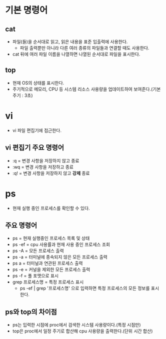 # 기본 명령어

## cat

- 파일(들)을 순서대로 읽고, 읽은 내용을 표준 입출력에 사용한다.
  - 파일 출력뿐만 아니라 다른 여러 종류의 파일들과 연결할 때도 사용한다.
- cat 뒤에 여러 파일 이름을 나열하면 나열된 순서대로 파일을 표시한다.

## top

- 현재 OS의 상태를 표시한다.
- 주기적으로 메모리, CPU 등 시스템 리소스 사용량을 업데이트하여 보여준다.(기본 주기 : 3초)

# vi

- vi 파일 편집기에 접근한다.

## vi 편집기 주요 명령어

- :q = 변경 사항을 저장하지 않고 종료
- :wq = 변경 사항을 저장하고 종료
- :q! = 변경 사항을 저장하지 않고 **강제** 종료

# ps

- 현재 실행 중인 프로세스를 확인할 수 있다.

## 주요 명령어

- ps = 현재 실행중인 프로세스 목록 및 상태
- ps -ef = cpu 사용률과 현재 사용 중인 프로세스 조회
- ps -A = 모든 프로세스 출력
- ps -a = 터미널에 종속되지 않은 모든 프로세스 출력
- ps a = 터미널과 연관된 프로세스 출력
- ps -e = 커널을 제외한 모든 프로세스 출력
- ps -f = 풀 포맷으로 표시
- grep 프로세스명 = 특정 프로세스 표시
  - ps -ef | grep '프로세스명' 으로 입력하면 특정 프로세스의 모든 정보를 표시한다.

## ps와 top의 차이점

- ps는 입력한 시점에 proc에서 검색한 시스템 사용량이다.(특정 시점만)
- top은 proc에서 일정 주기로 합산해 cpu 사용량을 출력한다.(단위 시간 합산)